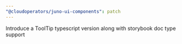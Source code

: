 ```yaml
---
"@cloudoperators/juno-ui-components": patch
---
```


Introduce a ToolTip typescript version along with storybook doc type support
